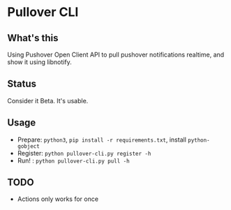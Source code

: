 Pullover CLI
=========

What's this
-----

Using Pushover Open Client API to pull pushover notifications realtime, and show it using libnotify.

Status
-----

Consider it Beta. It's usable.

Usage
-----

- Prepare: `python3`, `pip install -r requirements.txt`, install `python-gobject`
- Register: `python pullover-cli.py register -h`
- Run! : `python pullover-cli.py pull -h`

TODO
-----

- Actions only works for once
